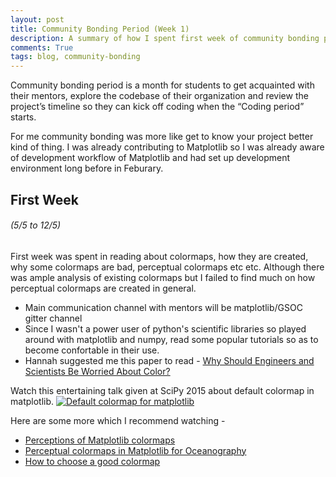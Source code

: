```yaml
---
layout: post
title: Community Bonding Period (Week 1)
description: A summary of how I spent first week of community bonding period of GSoC 17
comments: True
tags: blog, community-bonding
---
```


Community bonding period is a month for students to get acquainted with their
mentors, explore the codebase of their organization and review the project’s
timeline so they can kick off coding when the “Coding period” starts.

For me community bonding was more like get to know your project better kind of
thing. I was already contributing to Matplotlib so I was already aware of
development workflow of Matplotlib and had set up development
environment long before in Feburary.

## First Week
###### (5/5 to 12/5)

First week was spent in reading about colormaps, how they are created, why some
colormaps are bad, perceptual colormaps etc etc. Although there was ample
analysis of existing colormaps but I failed to find much on how perceptual
colormaps are created in general.

* Main communication channel with mentors will be matplotlib/GSOC gitter channel
* Since I wasn't a power user of python's scientific libraries so played around
  with matplotlib and numpy, read some popular tutorials so as to become
  confortable in their use.
* Hannah suggested me this paper to read - [Why Should Engineers and Scientists Be Worried About Color?](https://www.research.ibm.com/people/l/lloydt/color/color.HTM)

Watch this entertaining talk given at SciPy 2015 about default colormap in
matplotlib.
<a href="http://www.youtube.com/watch?feature=player_embedded&v=xAoljeRJ3lU">
<img src="http://img.youtube.com/vi/xAoljeRJ3lU/0.jpg" alt="Default colormap for matplotlib" /></a>

Here are some more which I recommend watching -
* [Perceptions of Matplotlib colormaps](https://www.youtube.com/watch?v=rkDgBvT-giw&t=23s)
* [Perceptual colormaps in Matplotlib for Oceanography](https://youtu.be/XjHzLUnHeM0)
* [How to choose a good colormap](https://youtu.be/Alnc9E1RnD8)